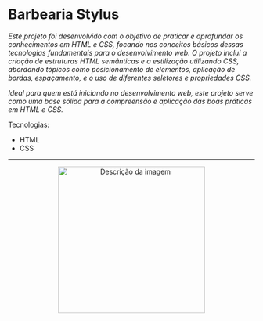 # Barbearia Stylus
_Este projeto foi desenvolvido com o objetivo de praticar e aprofundar os conhecimentos em HTML e CSS, focando nos conceitos básicos dessas tecnologias fundamentais para o desenvolvimento web. O projeto inclui a criação de estruturas HTML semânticas e a estilização utilizando CSS, abordando tópicos como posicionamento de elementos, aplicação de bordas, espaçamento, e o uso de diferentes seletores e propriedades CSS._

_Ideal para quem está iniciando no desenvolvimento web, este projeto serve como uma base sólida para a compreensão e aplicação das boas práticas em HTML e CSS._

Tecnologias: 
- HTML
- CSS

<hr>
<div align="center">
  <img src="https://github.com/user-attachments/assets/0c8eb166-67df-4028-ab02-c3e099c28d2c" alt="Descrição da imagem" width="300" />
</div>
 

